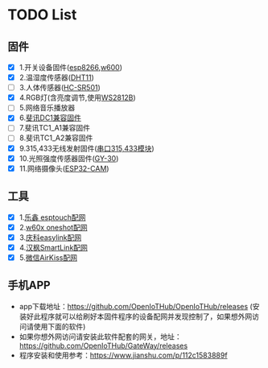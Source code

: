 #  TODO List

## 固件 
- [x] 1.开关设备固件([esp8266](https://github.com/iotdevice/esp8266-switch "esp8266"),[w600](https://github.com/iotdevice/w600-switch "w600"))  
- [x] 2.温湿度传感器([DHT11](https://github.com/iotdevice/esp8266-dht11))
- [ ] 3.人体传感器([HC-SR501](https://github.com/iotdevice/esp8266-HC-SR501)) 
- [x] 4.RGB灯(含亮度调节,使用[WS2812B](https://github.com/iotdevice/esp8266-RGB-WS2812)) 
- [ ] 5.网络音乐播放器 
- [x] 6.[斐讯DC1兼容固件](https://github.com/iotdevice/phicomm_dc1 "phicomm_dc1")
- [ ] 7.斐讯TC1_A1兼容固件 
- [ ] 8.斐讯TC1_A2兼容固件 
- [x] 9.315,433无线发射固件([串口315,433模块](https://github.com/iotdevice/serial-315-433)) 
- [x] 10.光照强度传感器固件([GY-30](https://github.com/iotdevice/esp8266-gy-30)) 
- [x] 11.网络摄像头([ESP32-CAM](https://github.com/iotdevice/ESP32-CAM)) 

## 工具 
- [x] 1.[乐鑫 esptouch配网](https://github.com/iotdevice/flutter_smartconfig "esptouch")
- [x] 2.[w60x oneshot配网](https://github.com/iotdevice/flutter_oneshot "oneshot")
- [x] 3.[庆科easylink配网](https://github.com/iotdevice/flutter_easylink "easylink")
- [x] 4.[汉枫SmartLink配网](https://github.com/iotdevice/flutter_smartlink "SmartLink")
- [x] 5.[微信AirKiss配网](https://github.com/iotdevice/dart-airkiss "AirKiss")

## 手机APP 
- app下载地址：https://github.com/OpenIoTHub/OpenIoTHub/releases (安装好此程序就可以给刷好本固件程序的设备配网并发现控制了，如果想外网访问请使用下面的软件)
- 如果你想外网访问请安装此软件配套的网关，地址：https://github.com/OpenIoTHub/GateWay/releases
- 程序安装和使用参考：https://www.jianshu.com/p/112c1583889f